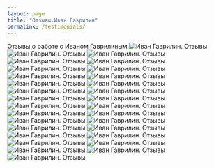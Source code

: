 ```yaml
---
layout: page
title: "Отзывы.Иван Гаврилин"
permalink: /testimonials/
---
```


Отзывы о работе с Иваном Гаврилиным
       <img src="assets/img/testimonials/o1.png" alt="Иван Гаврилин. Отзывы">
       <img src="assets/img/testimonials/o2.png" alt="Иван Гаврилин. Отзывы">
       <img src="assets/img/testimonials/o3.png" alt="Иван Гаврилин. Отзывы">
       <img src="assets/img/testimonials/o4.png" alt="Иван Гаврилин. Отзывы">
       <img src="assets/img/testimonials/o5.png" alt="Иван Гаврилин. Отзывы">
       <img src="assets/img/testimonials/o6.png" alt="Иван Гаврилин. Отзывы">
       <img src="assets/img/testimonials/o7.png" alt="Иван Гаврилин. Отзывы">
       <img src="assets/img/testimonials/o8.png" alt="Иван Гаврилин. Отзывы">
       <img src="assets/img/testimonial/so9.png" alt="Иван Гаврилин. Отзывы">
       <img src="assets/img/testimonials/o10.png" alt="Иван Гаврилин. Отзывы">
       <img src="assets/img/testimonials/o11.png" alt="Иван Гаврилин. Отзывы">
       <img src="assets/img/testimonials/o12.png" alt="Иван Гаврилин. Отзывы">
       <img src="assets/img/testimonials/o13.png" alt="Иван Гаврилин. Отзывы">
       <img src="assets/img/testimonials/o14.png" alt="Иван Гаврилин. Отзывы">
       <img src="assets/img/testimonials/o15.png" alt="Иван Гаврилин. Отзывы">
       <img src="assets/img/testimonials/o16.png" alt="Иван Гаврилин. Отзывы">
       <img src="assets/img/testimonials/o17.png" alt="Иван Гаврилин. Отзывы">
       <img src="assets/img/testimonials/o18.png" alt="Иван Гаврилин. Отзывы">
       <img src="assets/img/testimonials/o19.png" alt="Иван Гаврилин. Отзывы">
       <img src="assets/img/testimonials/o20.png" alt="Иван Гаврилин. Отзывы">
       <img src="assets/img/testimonials/o21.png" alt="Иван Гаврилин. Отзывы">
       <img src="assets/img/testimonials/o22.png" alt="Иван Гаврилин. Отзывы">
       <img src="assets/img/testimonials/o23.png" alt="Иван Гаврилин. Отзывы">
       <img src="assets/img/testimonials/o23.png" alt="Иван Гаврилин. Отзывы">
       <img src="assets/img/testimonials/o24.png" alt="Иван Гаврилин. Отзывы">
       <img src="assets/img/testimonials/o25.png" alt="Иван Гаврилин. Отзывы">
       <img src="assets/img/testimonials/o26.png" alt="Иван Гаврилин. Отзывы">
       <img src="assets/img/testimonials/o27.png" alt="Иван Гаврилин. Отзывы">
       <img src="assets/img/testimonials/o28.png" alt="Иван Гаврилин. Отзывы">
       <img src="assets/img/testimonials/o29.png" alt="Иван Гаврилин. Отзывы">
